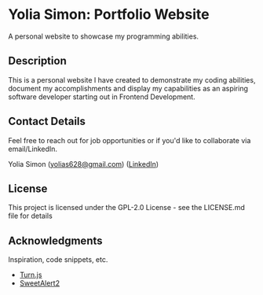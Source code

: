 # Yolia Simon: Portfolio Website

A personal website to showcase my programming abilities.

## Description

This is a personal website I have created to demonstrate my coding abilities, document my accomplishments and display my capabilities as an aspiring software developer starting out in Frontend Development.

## Contact Details

Feel free to reach out for job opportunities or if you'd like to collaborate via email/LinkedIn.

Yolia Simon (yolias628@gmail.com) ([LinkedIn](https://www.linkedin.com/in/yolia-simon-244200355/))

## License

This project is licensed under the GPL-2.0 License - see the LICENSE.md file for details

## Acknowledgments

Inspiration, code snippets, etc.
* [Turn.js](http://www.turnjs.com/)
* [SweetAlert2](https://sweetalert2.github.io/)
